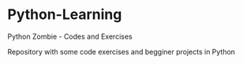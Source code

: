 # Python-Learning
Python Zombie - Codes and Exercises 

Repository with some code exercises and begginer projects in Python
